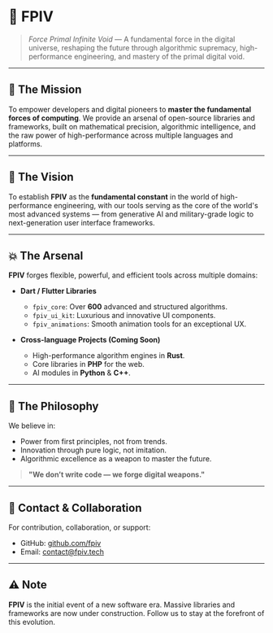 # 🌌 FPIV

> *Force Primal Infinite Void* — A fundamental force in the digital universe, reshaping the future through algorithmic supremacy, high-performance engineering, and mastery of the primal digital void.

-----

## 🚀 The Mission

To empower developers and digital pioneers to **master the fundamental forces of computing**. We provide an arsenal of open-source libraries and frameworks, built on mathematical precision, algorithmic intelligence, and the raw power of high-performance across multiple languages and platforms.

-----

## 🏴 The Vision

To establish **FPIV** as the **fundamental constant** in the world of high-performance engineering, with our tools serving as the core of the world's most advanced systems — from generative AI and military-grade logic to next-generation user interface frameworks.

-----

## 💥 The Arsenal

**FPIV** forges flexible, powerful, and efficient tools across multiple domains:

  * **Dart / Flutter Libraries**

      * `fpiv_core`: Over **600** advanced and structured algorithms.
      * `fpiv_ui_kit`: Luxurious and innovative UI components.
      * `fpiv_animations`: Smooth animation tools for an exceptional UX.

  * **Cross-language Projects (Coming Soon)**

      * High-performance algorithm engines in **Rust**.
      * Core libraries in **PHP** for the web.
      * AI modules in **Python** & **C++**.

-----

## 🧬 The Philosophy

We believe in:

  * Power from first principles, not from trends.
  * Innovation through pure logic, not imitation.
  * Algorithmic excellence as a weapon to master the future.

> **"We don’t write code — we forge digital weapons."**

-----

## 📡 Contact & Collaboration

For contribution, collaboration, or support:

  * GitHub: [github.com/fpiv](https://www.google.com/search?q=https://github.com/fpiv)
  * Email: [contact@fpiv.tech](mailto:contact@fpiv.tech)

-----

## ⚠️ Note

**FPIV** is the initial event of a new software era. Massive libraries and frameworks are now under construction. Follow us to stay at the forefront of this evolution.
